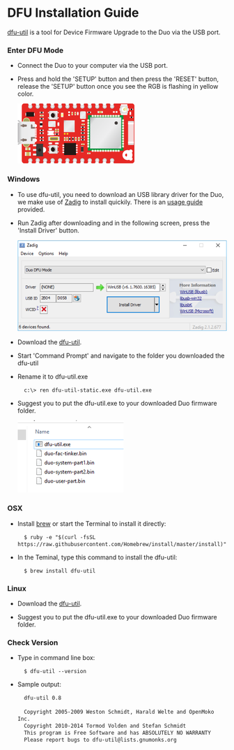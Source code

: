 
# DFU Installation Guide

[dfu-util](http://dfu-util.sourceforge.net/) is a tool for Device Firmware Upgrade to the Duo via the USB port.

### Enter DFU Mode

* Connect the Duo to your computer via the USB port.

* Press and hold the 'SETUP' button and then press the 'RESET' button, release the 'SETUP' button once you see the RGB is flashing in yellow color.

	![image](images/Duo-Yellow.gif) 


### Windows

* To use dfu-util, you need to download an USB library driver for the Duo, we make use of [Zadig](http://zadig.akeo.ie/) to install quickily. There is an [usage guide](https://github.com/pbatard/libwdi/wiki/Zadig) provided.

* Run Zadig after downloading and in the following screen, press the 'Install Driver' button.

	![image](images/Zadig.png) 
	
* Download the [dfu-util](http://dfu-util.sourceforge.net/releases/dfu-util-0.8-binaries/win32-mingw32/dfu-util-static.exe).

* Start 'Command Prompt' and navigate to the folder you downloaded the dfu-util

* Rename it to dfu-util.exe

		c:\> ren dfu-util-static.exe dfu-util.exe

* Suggest you to put the dfu-util.exe to your downloaded Duo firmware folder.

	![image](images/DFU.png)


### OSX

* Install [brew](http://brew.sh/) or start the Terminal to install it directly:

		$ ruby -e "$(curl -fsSL https://raw.githubusercontent.com/Homebrew/install/master/install)"

* In the Teminal, type this command to install the dfu-util:

		$ brew install dfu-util


### Linux

* Download the [dfu-util](http://dfu-util.sourceforge.net/releases/dfu-util-0.8-binaries/linux-i386/).
	
* Suggest you to put the dfu-util.exe to your downloaded Duo firmware folder.


### Check Version

* Type in command line box:
		
		$ dfu-util --version

* Sample output:

		dfu-util 0.8

		Copyright 2005-2009 Weston Schmidt, Harald Welte and OpenMoko Inc.
		Copyright 2010-2014 Tormod Volden and Stefan Schmidt
		This program is Free Software and has ABSOLUTELY NO WARRANTY
		Please report bugs to dfu-util@lists.gnumonks.org

